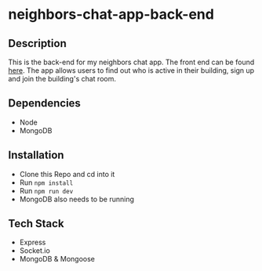 # neighbors-chat-app-back-end

## Description
This is the back-end for my neighbors chat app. The front end can be found [here](https://github.com/fredpinon/neighbors-chat-app-front-end). The app allows users to find out who is active in their building, sign up and join the building's chat room.

## Dependencies
* Node
* MongoDB

## Installation
* Clone this Repo and cd into it
* Run `npm install`
* Run `npm run dev`
* MongoDB also needs to be running

## Tech Stack
* Express
* Socket.io
* MongoDB & Mongoose
